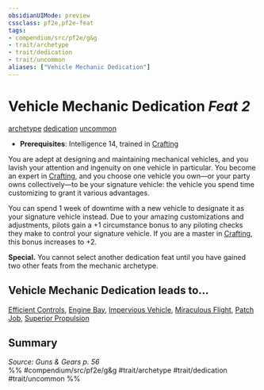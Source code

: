```yaml
---
obsidianUIMode: preview
cssclass: pf2e,pf2e-feat
tags:
- compendium/src/pf2e/g&g
- trait/archetype
- trait/dedication
- trait/uncommon
aliases: ["Vehicle Mechanic Dedication"]
---
```

# Vehicle Mechanic Dedication  *Feat 2*  
[archetype](../../Rules/traits/archetype.md)  [dedication](../../Rules/traits/dedication.md)  [uncommon](../../Rules/traits/uncommon.md)  

- **Prerequisites**: Intelligence 14, trained in [Crafting](../skills.md#Crafting)

You are adept at designing and maintaining mechanical vehicles, and you lavish your attention and ingenuity on one vehicle in particular. You become an expert in [Crafting](../skills.md#Crafting), and you choose one vehicle you own—or your party owns collectively—to be your signature vehicle: the vehicle you spend time customizing to grant it various advantages.

You can spend 1 week of downtime with a new vehicle to designate it as your signature vehicle instead. Due to your amazing customizations and adjustments, pilots gain a +1 circumstance bonus to any piloting checks they make to control your signature vehicle. If you are a master in [Crafting](../skills.md#Crafting), this bonus increases to +2.

**Special.** You cannot select another dedication feat until you have gained two other feats from the mechanic archetype.

## Vehicle Mechanic Dedication leads to...

[Efficient Controls](efficient-controls-g-g.md), [Engine Bay](engine-bay-g-g.md), [Impervious Vehicle](impervious-vehicle-g-g.md), [Miraculous Flight](miraculous-flight-g-g.md), [Patch Job](patch-job-g-g.md), [Superior Propulsion](superior-propulsion-g-g.md)

## Summary

*Source: Guns & Gears p. 56*  
%% #compendium/src/pf2e/g&g #trait/archetype #trait/dedication #trait/uncommon %%